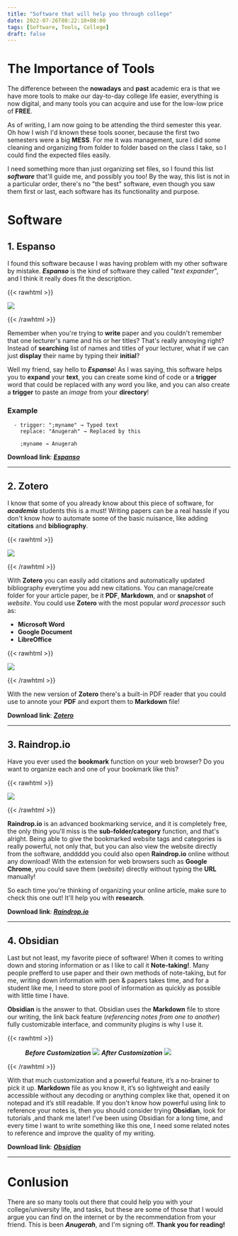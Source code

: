 ```yaml
---
title: "Software that will help you through college"
date: 2022-07-26T08:22:10+08:00
tags: [Software, Tools, College]
draft: false
---
```


# The Importance of Tools
The difference between the **nowadays** and **past** academic era is that we have more tools to make our day-to-day college life easier, everything is now digital, and many tools you can acquire and use for the low-low price of **FREE**.

As of writing, I am now going to be attending the third semester this year. Oh how I wish I'd known these tools sooner, because the first two semesters were a big **MESS**. For me it was management, sure I did some cleaning and organizing from folder to folder based on the class I take, so I could find the expected files easily.

I need something more than just organizing set files, so I found this list ***software*** that'll guide me, and possibly you too! By the way, this list is not in a particular order, there's no "the best" software, even though you saw them first or last, each software has its functionality and purpose.

# Software

## 1. Espanso

I found this software because I was having problem with my other software by mistake. ***Espanso*** is the kind of software they called "*text expander*", and I think it really does fit the description. 

{{< rawhtml >}}

<img src="/img/espanso.png">

{{< /rawhtml >}}

Remember when you're trying to **write** paper and you couldn't remember that one lecturer's name and his or her titles? That's really annoying right? Instead of **searching** list of names and titles of your lecturer, what if we can just **display** their name by typing their **initial**?

Well my friend, say hello to ***Espanso***! As I was saying, this software helps you to **expand** your **text**, you can create some kind of code or a **trigger** word that could be replaced with any word you like, and you can also create a **trigger** to paste an *image* from your **directory**!

### Example
```
  - trigger: ";myname" → Typed text
    replace: "Anugerah" → Replaced by this
    
    ;myname → Anugerah
```

**Download link**: [***Espanso***](https://espanso.org/)

---
## 2. Zotero
I know that some of you already know about this piece of software, for ***academia*** students this is a must! Writing papers can be a real hassle if you don't know how to automate some of the basic nuisance, like adding **citations** and **bibliography**.

{{< rawhtml >}}

<img src="/img/zotero_1.png">

{{< /rawhtml >}}

With **Zotero** you can easily add citations and automatically updated bibliography everytime you add new citations. You can manage/create folder for your article paper, be it **PDF**, **Markdown**, and or **snapshot** of *website*. You could use **Zotero** with the most popular *word processor* such as:
+ **Microsoft Word**
+ **Google Document**
+ **LibreOffice**

{{< rawhtml >}}

<img src="/img/zotero_2.png">

{{< /rawhtml >}}

With the new version of **Zotero** there's a built-in PDF reader that you could use to annote your **PDF** and export them to **Markdown** file!

**Download link**: [***Zotero***](https://www.zotero.org/)

---
## 3. Raindrop.io
Have you ever used the **bookmark** function on your web browser? Do you want to organize each and one of your bookmark like this?

{{< rawhtml >}}

<img src="/img/raindrop_1.png">

{{< /rawhtml >}}

**Raindrop.io** is an advanced bookmarking service, and it is completely free, the only thing you'll miss is the **sub-folder/category** function, and that's alright. Being able to give the bookmarked website tags and categories is really powerful, not only that, but you can also view the website directly from the software, anddddd you could also open **Raindrop.io** online without any download! With the extension for web browsers such as **Google Chrome**, you could save them (*website*) directly without typing the **URL** manually!

So each time you're thinking of organizing your online article, make sure to check this one out! It'll help you with **research**.

**Download link**: [***Raindrop.io***](https://raindrop.io/)

---
## 4. Obsidian
Last but not least, my favorite piece of software! When it comes to writing down and storing information or as I like to call it **Note-taking!**. Many people prefferd to use paper and their own methods of note-taking, but for me, writing down information with pen & papers takes time, and for a student like me, I need to store pool of information as quickly as possible with little time I have.

**Obsidian** is the answer to that. Obsidian uses the **Markdown** file to store our writing, the link back feature (*referencing notes from one to another*) fully customizable interface, and community plugins is why I use it.

{{< rawhtml >}}
  <figure>
    <b><i>Before Customization</i></b>
    <img src="/img/obsidian_1.png">
    <b><i>After Customization</i></b>
    <img src="/img/obsidian_2.png">
  </figure>
{{< /rawhtml >}}

With that much customization and a powerful feature, it’s a no-brainer to pick it up. **Markdown** file as you know it, it’s so lightweight and easily accessible without any decoding or anything complex like that, opened it on notepad and it’s still readable. If you don't know how powerful using link to reference your notes is, then you should consider trying **Obsidian**, look for tutorials ,and thank me later! I've been using Obsidian for a long time, and every time I want to write something like this one, I need some related notes to reference and improve the quality of my writing.

**Download link**: [***Obsidian***](https://obsidian.md/)

---
# Conlusion
There are so many tools out there that could help you with your college/university life, and tasks, but these are some of those that I would argue you can find on the internet or by the recommendation from your friend. This is been ***Anugerah***, and I'm signing off. **Thank you for reading!**